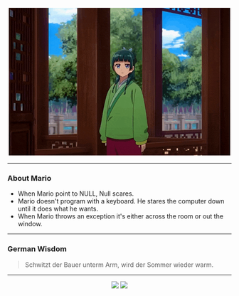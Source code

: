 <p align="center">
  <img src="assets/maomao.gif" />
</p>

---

### About Mario
- When Mario point to NULL, Null scares.
- Mario doesn't program with a keyboard. He stares the computer down until it does what he wants.
- When Mario throws an exception it's either across the room or out the window.

---

### German Wisdom
> Schwitzt der Bauer unterm Arm, wird der Sommer wieder warm.

---

<p align="center">
  <a>
    <img height="180em" src="https://github-readme-stats-eight-theta.vercel.app/api?username=Torfkopp&show_icons=true&theme=dark&include_all_commits=true&count_private=true"/>
  </a>
  <a href="https://github.com/Torfkopp?tab=repositories">
    <img height="180em" src="https://github-readme-stats-eight-theta.vercel.app/api/top-langs/?username=torfkopp&layout=compact&theme=dark&langs_count=8&hide=java"/>
  </a>
</p>
